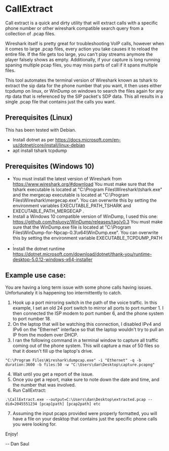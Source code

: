 # CallExtract

Call extract is a quick and dirty utility that will extract calls with a specific phone number or other wireshark compatible search query from a collection of .pcap files.

Wireshark itself is pretty great for troubleshooting VoIP calls, however when it comes to large .pcap files, every action you take causes it to reload the entire file. If the file gets too large, you can't play streams anymore the player falsely shows as empty. Additionally, if your capture is long running spaning multiple pcap files, you may miss parts of call if it spans multiple files.

This tool automates the terminal version of Wireshark known as tshark to extract the sip data for the phone number that you want, it then uses either tcpdump on linux, or WinDump on windows to search the files again for any rtp data that is referenced by the SIP packet's SDP data. This all results in a single .pcap file that contains just the calls you want.

## Prerequisites (Linux)

This has been tested with Debian.

* Install dotnet as per https://docs.microsoft.com/en-us/dotnet/core/install/linux-debian
* apt install tshark tcpdump

## Prerequisites (Windows 10)

* You must install the latest version of Wireshark from https://www.wireshark.org/#download You must make sure that the tshark executable is located at "C:\Program Files\Wireshark\tshark.exe" and the mergecap executable is located at "C:\Program Files\Wireshark\mergecap.exe". You can overwrite this by setting the environment variables EXECUTABLE_PATH_TSHARK and EXECUTABLE_PATH_MERGECAP .
* Install a Windows 10 compatible version of WinDump, I used this one: https://github.com/hsluoyz/WinDump/releases/tag/v0.3 You must make sure that the WinDump.exe file is located at "C:\Program Files\WinDump-for-Npcap-0.3\x64\WinDump.exe". You can overwrite this by setting the environment variable EXECUTABLE_TCPDUMP_PATH .
* Install the dotnet runtime https://dotnet.microsoft.com/download/dotnet/thank-you/runtime-desktop-5.0.12-windows-x64-installer

## Example use case: 

You are having a long term issue with some phone calls having issues. Unfortunately it is happening too intermittently to catch.

1. Hook up a port mirroring switch in the path of the voice traffic. In this example, I set an old 24 port switch to mirror all ports to port number 1. I then connected the ISP modem to port number 6, and the phone system to port number 18.
2. On the laptop that will be watching this connection, I disabled IPv4 and IPv6 on the "Ethernet" interface so that the laptop wouldn't try to pull an IP from the modem over DHCP. 
3. I ran the following command in a terminal window to capture all traffic coming out of the phone system. This will capture a max of 50 files so that it doesn't fill up the laptop's drive.

~~~
"C:\Program Files\Wireshark\dumpcap.exe" -i "Ethernet" -q -b duration:3600 -b files:50 -w "C:\Users\dan\Desktop\capture.pcapng"
~~~

4. Wait until you get a report of the issue. 
5. Once you get a report, make sure to note down the date and time, and the number that was involved. 
6. Run CallExtract:

~~~
.\CallExtract.exe --output=C:\Users\dan\Desktop\extracted.pcap --did=2045551234 [pcap1path] [pcap2path] etc
~~~

7. Assuming the input pcaps provided were properly formatted, you will have a file on your desktop that contains just the specific phone calls you were looking for.


Enjoy!

-- Dan Saul
